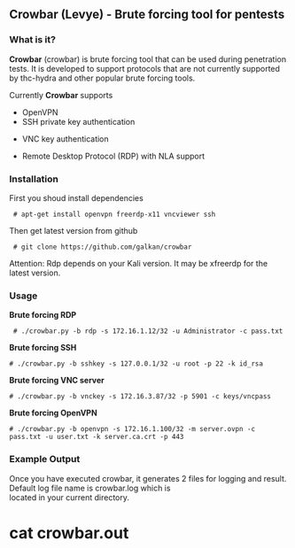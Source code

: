 ## Crowbar (Levye) - Brute forcing tool for pentests


### What is it?

**Crowbar** (crowbar) is brute forcing tool that can be used during penetration tests. It is developed to support protocols that are not currently supported by thc-hydra and other popular brute forcing tools. 

Currently **Crowbar** supports  
- OpenVPN
- SSH private key authentication
+ VNC key authentication
* Remote Desktop Protocol (RDP) with NLA support

### Installation

First you shoud install dependencies
```
 # apt-get install openvpn freerdp-x11 vncviewer ssh 
```

Then get latest version from github  
```
 # git clone https://github.com/galkan/crowbar 
```

Attention: Rdp depends on your Kali version. It may be xfreerdp for the latest version.

### Usage

**Brute forcing RDP**  
```
 # ./crowbar.py -b rdp -s 172.16.1.12/32 -u Administrator -c pass.txt  
```

**Brute forcing SSH**  
```
# ./crowbar.py -b sshkey -s 127.0.0.1/32 -u root -p 22 -k id_rsa  
```

**Brute forcing VNC server**  
```
# ./crowbar.py -b vnckey -s 172.16.3.87/32 -p 5901 -c keys/vncpass  
```

**Brute forcing OpenVPN**  
```
# ./crowbar.py -b openvpn -s 172.16.1.100/32 -m server.ovpn -c pass.txt -u user.txt -k server.ca.crt -p 443  
```

### Example Output

 Once you have executed crowbar, it generates 2 files for logging and result. Default log file name is crowbar.log which is    
 located in your current directory.  

 # cat crowbar.out 


